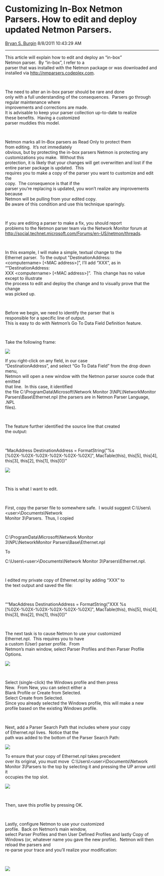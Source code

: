 <div id="page">

# Customizing In-Box Netmon Parsers. How to edit and deploy updated Netmon Parsers.

[Bryan S.
Burgin](https://social.msdn.microsoft.com/profile/Bryan%20S.%20Burgin)
8/8/2011 10:43:29 AM

-----

<div id="content">

This article will explain how to edit and deploy an “in-box”  
Netmon parser.  By “in-box”, I refer to a  
parser that was installed with the Netmon package or was downloaded
and  
installed via <http://nmparsers.codeplex.com>.

 

The need to alter an in-box parser should be rare and done  
only with a full understanding of the consequences.  Parsers go through
regular maintenance where  
improvements and corrections are made.   
It is advisable to keep your parser collection up-to-date to realize  
these benefits.  Having a customized  
parser muddies this model.

 

Netmon marks all In-Box parsers as Read Only to protect them  
from editing.  It’s not immediately  
obvious, but by protecting the in-box parsers Netmon is protecting any  
customizations you make.  Without this  
protection, it is likely that your changes will get overwritten and lost
if the  
entire parser package is updated.  This  
requires you to make a copy of the parser you want to customize and edit
the  
copy.  The consequence is that if the  
parser you’re replacing is updated, you won’t realize any improvements
because  
Netmon will be pulling from your edited copy.   
Be aware of this condition and use this technique sparingly.

 

If you are editing a parser to make a fix, you should report  
problems to the Netmon parser team via the Network Monitor forum at
<http://social.technet.microsoft.com/Forums/en-US/netmon/threads>.

 

In this example, I will make a simple, textual change to the  
Ethernet parser.  To the output "DestinationAddress:  
\<computername\> \[\<MAC address\>\]”, I’ll add “XXX”, as in
“"DestinationAddress:  
XXX \<computername\> \[\<MAC address\>\]”.  This change has no value
except to illustrate  
the process to edit and deploy the change and to visually prove that the
change  
was picked up.

 

Before we begin, we need to identify the parser that is  
responsible for a specific line of output.   
This is easy to do with Netmon’s Go To Data Field Definition feature.

 

Take the following
frame:

![](images/8507.1.bmp)

If you right-click on any field, in our case  
“DestinationAddress”, and select “Go To Data Field” from the drop down
menu,  
Netmon will open a new window with the Netmon parser source code that
emitted  
that line.  In this case, it identified  
the file C:\\ProgramData\\Microsoft\\Network Monitor
3\\NPL\\NetworkMonitor  
Parsers\\Base\\Ethernet.npl (the parsers are in Netmon Parser Language,
.NPL  
files).

 

The feature further identified the source line that created  
the output:

 

“MacAddress DestinationAddress = FormatString("%s  
\[%02X-%02X-%02X-%02X-%02X-%02X\]", MacTable(this), this\[5\],
this\[4\],  
this\[3\], this\[2\], this\[1\],
this\[0\])”

![](images/6574.2.bmp)

 

This is what I want to edit.

 

First, copy the parser file to somewhere safe.  I would suggest
C:\\Users\\\<user\>\\Documents\\Network  
Monitor 3\\Parsers.  Thus, I copied

 

C:\\ProgramData\\Microsoft\\Network Monitor  
3\\NPL\\NetworkMonitor Parsers\\Base\\Ethernet.npl

To

C:\\Users\\\<user\>\\Documents\\Network Monitor
3\\Parsers\\Ethernet.npl.

 

I edited my private copy of Ethernet.npl by adding “XXX” to  
the text output and saved the file:

 

““MacAddress DestinationAddress = FormatString("XXX %s  
\[%02X-%02X-%02X-%02X-%02X-%02X\]", MacTable(this), this\[5\],
this\[4\],  
this\[3\], this\[2\], this\[1\], this\[0\])”

 

The next task is to cause Netmon to use your customized  
Ethernet.npl.  This requires you to have  
a custom (User) parser profile.  From  
Netmon’s main window, select Parser Profiles and then Parser Profile
Options.

![](images/2335.3.bmp)

 

Select (single-click) the Windows profile and then press  
New.  From New, you can select either a  
Blank Profile or Create from Selected.   
Select Create from Selected.   
Since you already selected the Windows profile, this will make a new  
profile based on the existing Windows profile.

 

Next, add a Parser Search Path that includes where your copy  
of Ethernet.npl lives.  Notice that the  
path was added to the bottom of the Parser Search
Path:

![](images/6560.4.bmp)

[](images/8875.4.bmp)

To ensure that your copy of Ethernet.npl takes precedent  
over its original, you must move 
C:\\Users\\\<user\>\\Documents\\Network  
Monitor 3\\Parsers to the top by selecting it and pressing the UP arrow
until it  
occupies the top
slot.

![](images/6562.5.bmp)

 

Then, save this profile by pressing OK.

 

Lastly, configure Netmon to use your customized  
profile.  Back on Netmon’s main window,  
select Parser Profiles and then User Defined Profiles and lastly Copy
of  
Windows (or, whatever name you gave the new profile).  Netmon will then
reload the parsers and  
re-parse your trace and you’ll realize your
modification:

 

![](images/4370.6.bmp)

 

</div>

</div>
